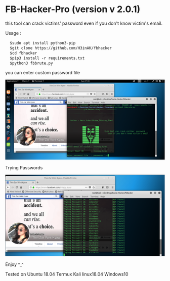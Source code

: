 FB-Hacker-Pro (version v 2.0.1)
===============================

this tool can crack victims' password even if you don't know victim's email.

Usage :
      
      $sudo apt install python3-pip
      $git clone https://github.com/H3inAK/fbhacker
      $cd fbhacker
      $pip3 install -r requirements.txt
      $python3 fbbrute.py

you can enter custom password file

![](updatefbhacker.png)

Trying Passwords

<img src="updatefbhacker1.png" width="888">
      
Enjoy ^_^ 

Tested on Ubuntu 18.04
          Termux
          Kali linux18.04
          Windows10
 

